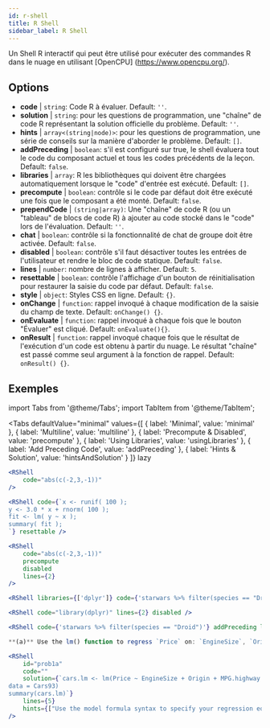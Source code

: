 ```yaml
---
id: r-shell
title: R Shell
sidebar_label: R Shell
---
```


Un Shell R interactif qui peut être utilisé pour exécuter des commandes R dans le nuage en utilisant [OpenCPU] (https://www.opencpu.org/).

## Options

* __code__ | `string`: Code R à évaluer. Default: `''`.
* __solution__ | `string`: pour les questions de programmation, une "chaîne" de code R représentant la solution officielle du problème. Default: `''`.
* __hints__ | `array<(string|node)>`: pour les questions de programmation, une série de conseils sur la manière d'aborder le problème. Default: `[]`.
* __addPreceding__ | `boolean`: s'il est configuré sur true, le shell évaluera tout le code du composant actuel et tous les codes précédents de la leçon. Default: `false`.
* __libraries__ | `array`: R les bibliothèques qui doivent être chargées automatiquement lorsque le "code" d'entrée est exécuté. Default: `[]`.
* __precompute__ | `boolean`: contrôle si le code par défaut doit être exécuté une fois que le composant a été monté. Default: `false`.
* __prependCode__ | `(string|array)`: Une "chaîne" de code R (ou un "tableau" de blocs de code R) à ajouter au code stocké dans le "code" lors de l'évaluation. Default: `''`.
* __chat__ | `boolean`: contrôle si la fonctionnalité de chat de groupe doit être activée. Default: `false`.
* __disabled__ | `boolean`: contrôle s'il faut désactiver toutes les entrées de l'utilisateur et rendre le bloc de code statique. Default: `false`.
* __lines__ | `number`: nombre de lignes à afficher. Default: `5`.
* __resettable__ | `boolean`: contrôle l'affichage d'un bouton de réinitialisation pour restaurer la saisie du code par défaut. Default: `false`.
* __style__ | `object`: Styles CSS en ligne. Default: `{}`.
* __onChange__ | `function`: rappel invoqué à chaque modification de la saisie du champ de texte. Default: `onChange() {}`.
* __onEvaluate__ | `function`: rappel invoqué à chaque fois que le bouton "Évaluer" est cliqué. Default: `onEvaluate(){}`.
* __onResult__ | `function`: rappel invoqué chaque fois que le résultat de l'exécution d'un code est obtenu à partir du nuage. Le résultat "chaîne" est passé comme seul argument à la fonction de rappel. Default: `onResult() {}`.


## Exemples

import Tabs from '@theme/Tabs';
import TabItem from '@theme/TabItem';

<Tabs
    defaultValue="minimal"
    values={[
        { label: 'Minimal', value: 'minimal' },
        { label: 'Multiline', value: 'multiline' },
        { label: 'Precompute & Disabled', value: 'precompute' },
        { label: 'Using Libraries', value: 'usingLibraries' },
        { label: 'Add Preceding Code', value: 'addPreceding' },
        { label: 'Hints & Solution', value: 'hintsAndSolution' }
    ]}
    lazy
>

<TabItem value="minimal" >

```jsx live
<RShell
    code="abs(c(-2,3,-1))"
/>
```

</TabItem>

<TabItem value="multiline" >

```jsx live
<RShell code={`x <- runif( 100 );
y <- 3.0 * x + rnorm( 100 );
fit <- lm( y ~ x );
summary( fit );
`} resettable />
```

</TabItem>

<TabItem value="precompute" >

```jsx live
<RShell
    code="abs(c(-2,3,-1))"
    precompute
    disabled
    lines={2}
/>
```

</TabItem>

<TabItem value="usingLibraries" >

```jsx live
<RShell libraries={['dplyr']} code={'starwars %>% filter(species == "Droid")'} lines={2} />
```

</TabItem>

<TabItem value="addPreceding" >

```jsx live
<RShell code="library(dplyr)" lines={2} disabled />

<RShell code={'starwars %>% filter(species == "Droid")'} addPreceding lines={2} />
```

</TabItem>

<TabItem value="hintsAndSolution" >

```jsx live
**(a)** Use the lm() function to regress `Price` on: `EngineSize`, `Origin`, `MPG.highway`, `MPG.city` and `Horsepower`.

<RShell 
    id="prob1a"
    code="" 
    solution={`cars.lm <- lm(Price ~ EngineSize + Origin + MPG.highway + MPG.city + Horsepower,
data = Cars93)
summary(cars.lm)`} 
    lines={5} 
    hints={["Use the model formula syntax to specify your regression equation. Type ?formula if you don't remember how formulas work.","You can use the summary() function to retrieve a detailed regression output for a lm object"]}
/>
```

</TabItem>

</Tabs>
